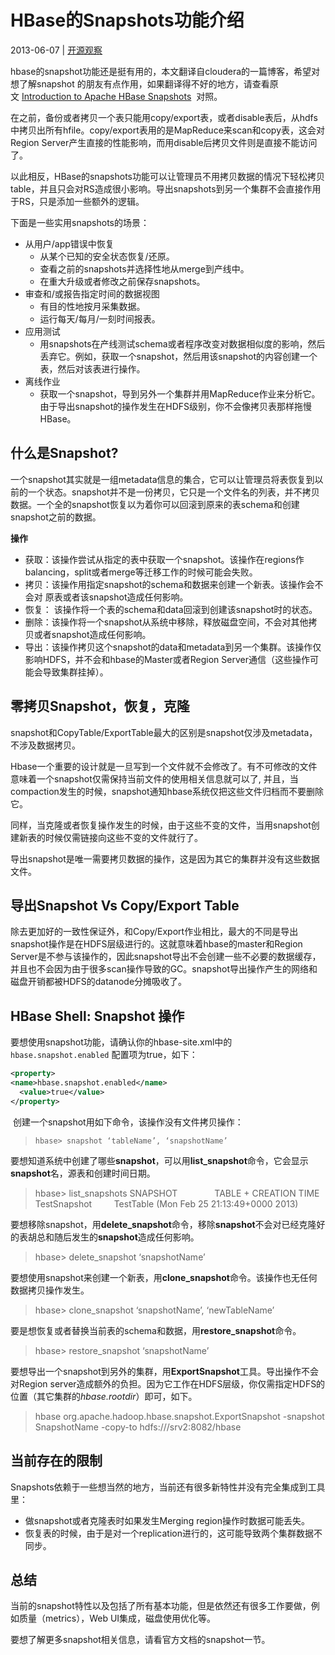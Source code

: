 # HBase的Snapshots功能介绍

2013-06-07 | [开源观察](http://www.dengchuanhua.com/category/opensource_observe)

hbase的snapshot功能还是挺有用的，本文翻译自cloudera的一篇博客，希望对想了解snapshot 的朋友有点作用，如果翻译得不好的地方，请查看原文 [Introduction to Apache HBase Snapshots](http://blog.cloudera.com/blog/2013/03/introduction-to-apache-hbase-snapshots/)  对照。

在之前，备份或者拷贝一个表只能用copy/export表，或者disable表后，从hdfs中拷贝出所有hfile。copy/export表用的是MapReduce来scan和copy表，这会对Region Server产生直接的性能影响，而用disable后拷贝文件则是直接不能访问了。

以此相反，HBase的snapshots功能可以让管理员不用拷贝数据的情况下轻松拷贝table，并且只会对RS造成很小影响。导出snapshots到另一个集群不会直接作用于RS，只是添加一些额外的逻辑。

下面是一些实用snapshots的场景：

- 从用户/app错误中恢复
  - 从某个已知的安全状态恢复/还原。
  - 查看之前的snapshots并选择性地从merge到产线中。
  - 在重大升级或者修改之前保存snapshots。
- 审查和/或报告指定时间的数据视图
  - 有目的性地按月采集数据。
  - 运行每天/每月/一刻时间报表。
- 应用测试
  - 用snapshots在产线测试schema或者程序改变对数据相似度的影响，然后丢弃它。例如，获取一个snapshot，然后用该snapshot的内容创建一个表，然后对该表进行操作。
- 离线作业
  - 获取一个snapshot，导到另外一个集群并用MapReduce作业来分析它。由于导出snapshot的操作发生在HDFS级别，你不会像拷贝表那样拖慢HBase。

## 什么是Snapshot?

一个snapshot其实就是一组metadata信息的集合，它可以让管理员将表恢复到以前的一个状态。snapshot并不是一份拷贝，它只是一个文件名的列表，并不拷贝数据。一个全的snapshot恢复以为着你可以回滚到原来的表schema和创建snapshot之前的数据。

**操作**

- 获取：该操作尝试从指定的表中获取一个snapshot。该操作在regions作balancing，split或者merge等迁移工作的时候可能会失败。
- 拷贝：该操作用指定snapshot的schema和数据来创建一个新表。该操作会不会对 原表或者该snapshot造成任何影响。
- 恢复： 该操作将一个表的schema和data回滚到创建该snapshot时的状态。 
- 删除：该操作将一个snapshot从系统中移除，释放磁盘空间，不会对其他拷贝或者snapshot造成任何影响。
- 导出：该操作拷贝这个snapshot的data和metadata到另一个集群。该操作仅影响HDFS，并不会和hbase的Master或者Region Server通信（这些操作可能会导致集群挂掉）。

## 零拷贝Snapshot，恢复，克隆

snapshot和CopyTable/ExportTable最大的区别是snapshot仅涉及metadata，不涉及数据拷贝。

Hbase一个重要的设计就是一旦写到一个文件就不会修改了。有不可修改的文件意味着一个snapshot仅需保持当前文件的使用相关信息就可以了, 并且，当compaction发生的时候，snapshot通知hbase系统仅把这些文件归档而不要删除它。

同样，当克隆或者恢复操作发生的时候，由于这些不变的文件，当用snapshot创建新表的时候仅需链接向这些不变的文件就行了。

导出snapshot是唯一需要拷贝数据的操作，这是因为其它的集群并没有这些数据文件。

## 导出Snapshot Vs Copy/Export Table

除去更加好的一致性保证外，和Copy/Export作业相比，最大的不同是导出snapshot操作是在HDFS层级进行的。这就意味着hbase的master和Region Server是不参与该操作的，因此snapshot导出不会创建一些不必要的数据缓存，并且也不会因为由于很多scan操作导致的GC。snapshot导出操作产生的网络和磁盘开销都被HDFS的datanode分摊吸收了。

## HBase Shell: Snapshot 操作

要想使用snapshot功能，请确认你的hbase-site.xml中的`hbase.snapshot.enabled` 配置项为true，如下：

```xml
<property>
<name>hbase.snapshot.enabled</name>
  <value>true</value>
</property>
```

 创建一个snapshot用如下命令，该操作没有文件拷贝操作：

> `hbase> snapshot ‘tableName’, ‘snapshotName’`


要想知道系统中创建了哪些**snapshot**，可以用**list_snapshot**命令，它会显示**snapshot**名，源表和创建时间日期。 

> hbase> list_snapshots
> SNAPSHOT               TABLE + CREATION TIME
>  TestSnapshot         TestTable (Mon Feb 25 21:13:49+0000 2013)

要想移除snapshot，用**delete_snapshot**命令，移除**snapshot**不会对已经克隆好的表胡总和随后发生的**snapshot**造成任何影响。

> hbase> delete_snapshot ‘snapshotName’

要想使用snapshot来创建一个新表，用**clone_snapshot**命令。该操作也无任何数据拷贝操作发生。

> hbase> clone_snapshot ‘snapshotName’, ‘newTableName’ 

要是想恢复或者替换当前表的schema和数据，用**restore_snapshot**命令。

> hbase> restore_snapshot ‘snapshotName’ 

要想导出一个snapshot到另外的集群，用**ExportSnapshot**工具。导出操作不会对Region server造成额外的负担。因为它工作在HDFS层级，你仅需指定HDFS的位置（其它集群的*hbase.rootdir*）即可，如下。

> hbase org.apache.hadoop.hbase.snapshot.ExportSnapshot -snapshot
> SnapshotName -copy-to hdfs:///srv2:8082/hbase 

## 当前存在的限制

Snapshots依赖于一些想当然的地方，当前还有很多新特性并没有完全集成到工具里：

- 做snapshot或者克隆表时如果发生Merging region操作时数据可能丢失。
- 恢复表的时候，由于是对一个replication进行的，这可能导致两个集群数据不同步。

## 总结

当前的snapshot特性以及包括了所有基本功能，但是依然还有很多工作要做，例如质量（metrics），Web UI集成，磁盘使用优化等。

要想了解更多snapshot相关信息，请看官方文档的snapshot一节。